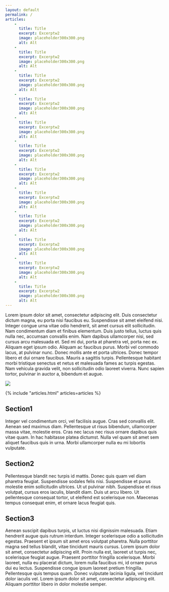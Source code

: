 ```yaml
---
layout: default
permalink: /
articles:
    -
      title: Title
      excerpt: Excerptw2
      image: placeholder300x300.png
      alt: Alt
    -
      title: Title
      excerpt: Excerptw2
      image: placeholder300x300.png
      alt: Alt
    -
      title: Title
      excerpt: Excerptw2
      image: placeholder300x300.png
      alt: Alt
    -
      title: Title
      excerpt: Excerptw2
      image: placeholder300x300.png
      alt: Alt
    -
      title: Title
      excerpt: Excerptw2
      image: placeholder300x300.png
      alt: Alt
    -
      title: Title
      excerpt: Excerptw2
      image: placeholder300x300.png
      alt: Alt
    -
      title: Title
      excerpt: Excerptw2
      image: placeholder300x300.png
      alt: Alt
    -
      title: Title
      excerpt: Excerptw2
      image: placeholder300x300.png
      alt: Alt
    -
      title: Title
      excerpt: Excerptw2
      image: placeholder300x300.png
      alt: Alt
    -
      title: Title
      excerpt: Excerptw2
      image: placeholder300x300.png
      alt: Alt
    -
      title: Title
      excerpt: Excerptw2
      image: placeholder300x300.png
      alt: Alt
    -
      title: Title
      excerpt: Excerptw2
      image: placeholder300x300.png
      alt: Alt
---
```


Lorem ipsum dolor sit amet, consectetur adipiscing elit. Duis consectetur dictum magna, eu porta nisi faucibus eu. Suspendisse sit amet eleifend nisi. Integer congue urna vitae odio hendrerit, sit amet cursus elit sollicitudin. Nam condimentum diam et finibus elementum. Duis justo tellus, luctus quis nulla nec, accumsan convallis enim. Nam dapibus ullamcorper nisi, sed cursus arcu malesuada et. Sed mi dui, porta at pharetra vel, porta nec ex. Aliquam eget ipsum odio. Aliquam ac faucibus purus. Morbi vel commodo lacus, at pulvinar nunc. Donec mollis ante et porta ultrices. Donec tempor libero et dui ornare faucibus. Mauris a sagittis turpis. Pellentesque habitant morbi tristique senectus et netus et malesuada fames ac turpis egestas. Nam vehicula gravida velit, non sollicitudin odio laoreet viverra. Nunc sapien tortor, pulvinar in auctor a, bibendum et augue.

![](image.png)

{% include "articles.html" articles=articles %}

## Section1

Integer vel condimentum orci, vel facilisis augue. Cras sed convallis elit. Aenean sed maximus diam. Pellentesque ut risus bibendum, ullamcorper massa vitae, molestie eros. Cras nec lacus nec risus ornare dapibus quis vitae quam. In hac habitasse platea dictumst. Nulla vel quam sit amet sem aliquet faucibus quis in urna. Morbi ullamcorper nulla eu mi lobortis vulputate.

## Section2

Pellentesque blandit nec turpis id mattis. Donec quis quam vel diam pharetra feugiat. Suspendisse sodales felis nisi. Suspendisse et purus molestie enim sollicitudin ultrices. Ut ut pulvinar nibh. Suspendisse et risus volutpat, cursus eros iaculis, blandit diam. Duis ut arcu libero. Ut pellentesque consequat tortor, ut eleifend est scelerisque non. Maecenas tempus consequat enim, et ornare lacus feugiat quis.

## Section3

Aenean suscipit dapibus turpis, ut luctus nisi dignissim malesuada. Etiam hendrerit augue quis rutrum interdum. Integer scelerisque odio a sollicitudin egestas. Praesent et ipsum sit amet eros volutpat pharetra. Nulla porttitor magna sed tellus blandit, vitae tincidunt mauris cursus. Lorem ipsum dolor sit amet, consectetur adipiscing elit. Proin nulla est, laoreet ut turpis nec, scelerisque feugiat augue. Praesent porttitor fringilla scelerisque. Morbi laoreet, nulla eu placerat dictum, lorem nulla faucibus mi, id ornare purus dui eu lectus. Suspendisse congue ipsum laoreet pretium fringilla. Pellentesque quis tempus quam. Donec vulputate lacinia ligula, vel tincidunt dolor iaculis vel. Lorem ipsum dolor sit amet, consectetur adipiscing elit. Aliquam porttitor libero in dolor molestie semper.

